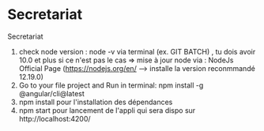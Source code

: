 # Secretariat
Secretariat
1. check node version : node -v via terminal (ex. GIT BATCH) , tu dois avoir 10.0 et plus
   si ce n'est pas le cas => mise à jour node via : NodeJs Official Page (https://nodejs.org/en/  --> installe la version reconmmandé 12.19.0) 
2. Go to your file project and Run in terminal: npm install -g @angular/cli@latest
3. npm install    pour l'installation des dépendances 
4. npm start pour lancement de l'appli qui sera dispo sur http://localhost:4200/
